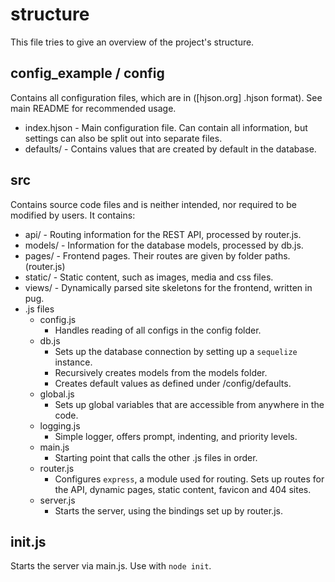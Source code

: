 structure
=========
  This file tries to give an overview of the project's structure.

config_example / config
-----------------------
  Contains all configuration files, which are in ([hjson.org] .hjson format).
  See main README for recommended usage.
  * index.hjson - Main configuration file. Can contain all information, but
                  settings can also be split out into separate files.
  * defaults/ - Contains values that are created by default in the database.

src
---
  Contains source code files and is neither intended, nor required to be
  modified by users. It contains:

  * api/ - Routing information for the REST API, processed by router.js.
  * models/ - Information for the database models, processed by db.js.
  * pages/ - Frontend pages. Their routes are given by folder paths. (router.js)
  * static/ - Static content, such as images, media and css files.
  * views/ - Dynamically parsed site skeletons for the frontend, written in pug.
  * .js files
    - config.js
      * Handles reading of all configs in the config folder.
    - db.js
      * Sets up the database connection by setting up a `sequelize` instance.
      * Recursively creates models from the models folder.
      * Creates default values as defined under /config/defaults.
    - global.js
      * Sets up global variables that are accessible from anywhere in the code.
    - logging.js
      * Simple logger, offers prompt, indenting, and priority levels.
    - main.js
      * Starting point that calls the other .js files in order.
    - router.js
      * Configures `express`, a module used for routing. Sets up routes for the
        API, dynamic pages, static content, favicon and 404 sites.
    - server.js
      * Starts the server, using the bindings set up by router.js.
      
init.js
-------
Starts the server via main.js. Use with `node init`.
